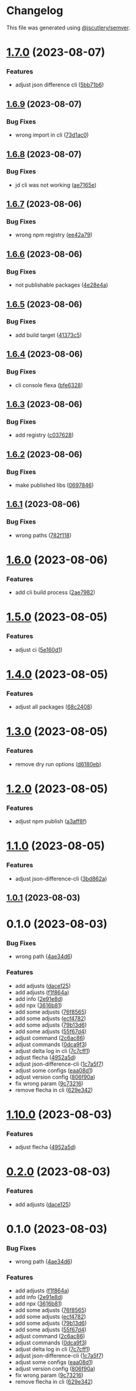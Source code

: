 # Changelog

This file was generated using [@jscutlery/semver](https://github.com/jscutlery/semver).

# [1.7.0](https://github.com/lukascivil/json-difference/compare/json-difference-cli-1.6.9...json-difference-cli-1.7.0) (2023-08-07)


### Features

* adjust json difference cli ([5bb71b6](https://github.com/lukascivil/json-difference/commit/5bb71b64f58feb87b3f7af22010af430308b5508))



## [1.6.9](https://github.com/lukascivil/json-difference/compare/json-difference-cli-1.6.8...json-difference-cli-1.6.9) (2023-08-07)


### Bug Fixes

* wrong import in cli ([73d1ac0](https://github.com/lukascivil/json-difference/commit/73d1ac04f2511437ea00501b7f3c4f50588edd8c))



## [1.6.8](https://github.com/lukascivil/json-difference/compare/json-difference-cli-1.6.7...json-difference-cli-1.6.8) (2023-08-07)

### Bug Fixes

- jd cli was not working ([ae7165e](https://github.com/lukascivil/json-difference/commit/ae7165eec4297966d33b5ae89015b083e9dc0812))

## [1.6.7](https://github.com/lukascivil/json-difference/compare/json-difference-cli-1.6.6...json-difference-cli-1.6.7) (2023-08-06)

### Bug Fixes

- wrong npm registry ([ee42a79](https://github.com/lukascivil/json-difference/commit/ee42a79076a34d23fed2acc7ac6e84dbaa20cc74))

## [1.6.6](https://github.com/lukascivil/json-difference/compare/json-difference-cli-1.6.5...json-difference-cli-1.6.6) (2023-08-06)

### Bug Fixes

- not publishable packages ([4e28e4a](https://github.com/lukascivil/json-difference/commit/4e28e4a3376af5506a6ad83fb4e6e0262b983a4b))

## [1.6.5](https://github.com/lukascivil/json-difference/compare/json-difference-cli-1.6.4...json-difference-cli-1.6.5) (2023-08-06)

### Bug Fixes

- add build target ([41373c5](https://github.com/lukascivil/json-difference/commit/41373c5688addd59e8df5c637aecbb826cd9f649))

## [1.6.4](https://github.com/lukascivil/json-difference/compare/json-difference-cli-1.6.3...json-difference-cli-1.6.4) (2023-08-06)

### Bug Fixes

- cli console flexa ([bfe6328](https://github.com/lukascivil/json-difference/commit/bfe6328d23c04a72468991361cf79b67121c659a))

## [1.6.3](https://github.com/lukascivil/json-difference/compare/json-difference-cli-1.6.2...json-difference-cli-1.6.3) (2023-08-06)

### Bug Fixes

- add registry ([c037628](https://github.com/lukascivil/json-difference/commit/c037628b609f1e81295d43bb6f2011e085bc2bb3))

## [1.6.2](https://github.com/lukascivil/json-difference/compare/json-difference-cli-1.6.1...json-difference-cli-1.6.2) (2023-08-06)

### Bug Fixes

- make published libs ([0697846](https://github.com/lukascivil/json-difference/commit/0697846e984283400f952f008b13746e9b94abb8))

## [1.6.1](https://github.com/lukascivil/json-difference/compare/json-difference-cli-1.6.0...json-difference-cli-1.6.1) (2023-08-06)

### Bug Fixes

- wrong paths ([782f118](https://github.com/lukascivil/json-difference/commit/782f118173484e8a8184e48d09ef47fbcbe13274))

# [1.6.0](https://github.com/lukascivil/json-difference/compare/json-difference-cli-1.5.0...json-difference-cli-1.6.0) (2023-08-06)

### Features

- add cli build process ([2ae7982](https://github.com/lukascivil/json-difference/commit/2ae7982d1fea2acb7566a2f00d8e3f9823e1d000))

# [1.5.0](https://github.com/lukascivil/json-difference/compare/json-difference-cli-1.4.0...json-difference-cli-1.5.0) (2023-08-05)

### Features

- adjust ci ([5e160d1](https://github.com/lukascivil/json-difference/commit/5e160d12c91150e652d6039a1e95164d244a5cd1))

# [1.4.0](https://github.com/lukascivil/json-difference/compare/json-difference-cli-1.3.0...json-difference-cli-1.4.0) (2023-08-05)

### Features

- adjust all packages ([68c2408](https://github.com/lukascivil/json-difference/commit/68c2408195690214e371cca76eaa0c48030d9928))

# [1.3.0](https://github.com/lukascivil/json-difference/compare/json-difference-cli-1.2.0...json-difference-cli-1.3.0) (2023-08-05)

### Features

- remove dry run options ([d6180eb](https://github.com/lukascivil/json-difference/commit/d6180eb7d728f9e806874cf9e750c2bbb0e5d2f8))

# [1.2.0](https://github.com/lukascivil/json-difference/compare/json-difference-cli-1.1.0...json-difference-cli-1.2.0) (2023-08-05)

### Features

- adjust npm publish ([a3aff8f](https://github.com/lukascivil/json-difference/commit/a3aff8f881b8bb0d7bfc07b0884e67677ae2e485))

# [1.1.0](https://github.com/lukascivil/json-difference/compare/json-difference-cli-1.0.1...json-difference-cli-1.1.0) (2023-08-05)

### Features

- adjust json-difference-cli ([3bd862a](https://github.com/lukascivil/json-difference/commit/3bd862ae3c59f7af80f6c35315da3ef94be0c0a3))

## [1.0.1](https://github.com/lukascivil/json-difference/compare/json-difference-cli-1.0.0...json-difference-cli-1.0.1) (2023-08-03)

# 0.1.0 (2023-08-03)

### Bug Fixes

- wrong path ([4ae34d6](https://github.com/lukascivil/json-difference/commit/4ae34d6a8435d759823982dae8a1fccda23161ab))

### Features

- add adjusts ([dace125](https://github.com/lukascivil/json-difference/commit/dace125e8b0865aaeae1d524924984a9d7be1d56))
- add adjusts ([f1f864a](https://github.com/lukascivil/json-difference/commit/f1f864aa5f303c90717adf6b3882c402d3239df0))
- add info ([2e91e8d](https://github.com/lukascivil/json-difference/commit/2e91e8d76f929da6bc402c0686fc197dbe048d44))
- add npx ([3616b81](https://github.com/lukascivil/json-difference/commit/3616b8172b4114faf3d72278356eaa259269e169))
- add some adjusts ([76f8565](https://github.com/lukascivil/json-difference/commit/76f85659ee870bcf06ad67069fb09bb555ddeeb2))
- add some adjusts ([ecf4782](https://github.com/lukascivil/json-difference/commit/ecf4782ab0abc1db87ee69e0250bc3762f036e83))
- add some adjusts ([79b13d6](https://github.com/lukascivil/json-difference/commit/79b13d656b982b5528516f80df254a8ab6a8068d))
- add some adjusts ([55f67d4](https://github.com/lukascivil/json-difference/commit/55f67d4b25b1a13761ea45e2a8c461ca96f19a9e))
- adjust command ([2c6ac86](https://github.com/lukascivil/json-difference/commit/2c6ac86f885317baed858ab4c3d18772aa4a2384))
- adjust commands ([0dca9f3](https://github.com/lukascivil/json-difference/commit/0dca9f3315a15fc993a4a968ccf96256161b9955))
- adjust delta log in cli ([7c7cff1](https://github.com/lukascivil/json-difference/commit/7c7cff108b1934d298345ae761558dcd1d9cbc26))
- adjust flecha ([4952a5d](https://github.com/lukascivil/json-difference/commit/4952a5de8c9594368b3bd9a068127d3b6628fe2f))
- adjust json-difference-cli ([1c7a5f7](https://github.com/lukascivil/json-difference/commit/1c7a5f75d6b90806ec5bcf68d1b8d55675031f24))
- adjust some configs ([eaa08d1](https://github.com/lukascivil/json-difference/commit/eaa08d12560f5a51f53e3b8d7e70946bfd3faa00))
- adjust version config ([806f90a](https://github.com/lukascivil/json-difference/commit/806f90a8053b2120878386c0daf68796a380bad5))
- fix wrong param ([9c73216](https://github.com/lukascivil/json-difference/commit/9c73216d5f416561f50bfac5fbb50d320246f870))
- remove flecha in cli ([629e342](https://github.com/lukascivil/json-difference/commit/629e34277687094306c75d421604271fc5a2b909))

# [1.10.0](https://github.com/lukascivil/json-difference/compare/json-difference-cli-1.9.1...json-difference-cli-1.10.0) (2023-08-03)

### Features

- adjust flecha ([4952a5d](https://github.com/lukascivil/json-difference/commit/4952a5de8c9594368b3bd9a068127d3b6628fe2f))

# [0.2.0](https://github.com/lukascivil/json-difference/compare/json-difference-cli-0.1.0...json-difference-cli-0.2.0) (2023-08-03)

### Features

- add adjusts ([dace125](https://github.com/lukascivil/json-difference/commit/dace125e8b0865aaeae1d524924984a9d7be1d56))

# 0.1.0 (2023-08-03)

### Bug Fixes

- wrong path ([4ae34d6](https://github.com/lukascivil/json-difference/commit/4ae34d6a8435d759823982dae8a1fccda23161ab))

### Features

- add adjusts ([f1f864a](https://github.com/lukascivil/json-difference/commit/f1f864aa5f303c90717adf6b3882c402d3239df0))
- add info ([2e91e8d](https://github.com/lukascivil/json-difference/commit/2e91e8d76f929da6bc402c0686fc197dbe048d44))
- add npx ([3616b81](https://github.com/lukascivil/json-difference/commit/3616b8172b4114faf3d72278356eaa259269e169))
- add some adjusts ([76f8565](https://github.com/lukascivil/json-difference/commit/76f85659ee870bcf06ad67069fb09bb555ddeeb2))
- add some adjusts ([ecf4782](https://github.com/lukascivil/json-difference/commit/ecf4782ab0abc1db87ee69e0250bc3762f036e83))
- add some adjusts ([79b13d6](https://github.com/lukascivil/json-difference/commit/79b13d656b982b5528516f80df254a8ab6a8068d))
- add some adjusts ([55f67d4](https://github.com/lukascivil/json-difference/commit/55f67d4b25b1a13761ea45e2a8c461ca96f19a9e))
- adjust command ([2c6ac86](https://github.com/lukascivil/json-difference/commit/2c6ac86f885317baed858ab4c3d18772aa4a2384))
- adjust commands ([0dca9f3](https://github.com/lukascivil/json-difference/commit/0dca9f3315a15fc993a4a968ccf96256161b9955))
- adjust delta log in cli ([7c7cff1](https://github.com/lukascivil/json-difference/commit/7c7cff108b1934d298345ae761558dcd1d9cbc26))
- adjust json-difference-cli ([1c7a5f7](https://github.com/lukascivil/json-difference/commit/1c7a5f75d6b90806ec5bcf68d1b8d55675031f24))
- adjust some configs ([eaa08d1](https://github.com/lukascivil/json-difference/commit/eaa08d12560f5a51f53e3b8d7e70946bfd3faa00))
- adjust version config ([806f90a](https://github.com/lukascivil/json-difference/commit/806f90a8053b2120878386c0daf68796a380bad5))
- fix wrong param ([9c73216](https://github.com/lukascivil/json-difference/commit/9c73216d5f416561f50bfac5fbb50d320246f870))
- remove flecha in cli ([629e342](https://github.com/lukascivil/json-difference/commit/629e34277687094306c75d421604271fc5a2b909))

